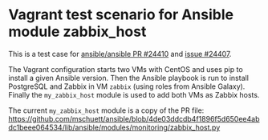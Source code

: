 # Vagrant test scenario for Ansible module zabbix_host

This is a test case for [ansible/ansible PR #24410](https://github.com/ansible/ansible/pull/24410) and [issue #24407](https://github.com/ansible/ansible/issues/24407).

The Vagrant configuration starts two VMs with CentOS and uses pip to install a given Ansible version.
Then the Ansible playbook is run to install PostgreSQL and Zabbix in VM `zabbix` (using roles from Ansible Galaxy).
Finally the `my_zabbix_host` module is used to add both VMs as Zabbix hosts.

The current `my_zabbix_host` module is a copy of the PR file: https://github.com/mschuett/ansible/blob/4de03ddcdb4f1896f5d650ee4abdc1beee064534/lib/ansible/modules/monitoring/zabbix_host.py
